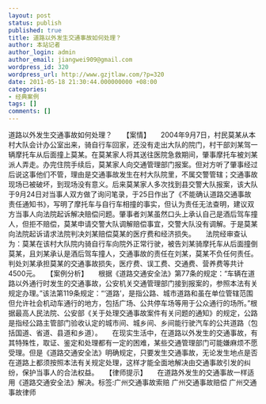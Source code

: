 ```yaml
---
layout: post
status: publish
published: true
title: 道路以外发生交通事故如何处理？
author: 本站记者
author_login: admin
author_email: jiangwei909@gmail.com
wordpress_id: 320
wordpress_url: http://www.gzjtlaw.com/?p=320
date: 2011-05-18 21:30:44.000000000 +08:00
categories:
- 经典案例
tags: []
comments: []
---
```

道路以外发生交通事故如何处理？　　【案情】　　2004年9月7日，村民莫某从本村大队会计办公室出来，骑自行车回家，还没有走出大队的院门，村干部刘某驾一辆摩托车从后面撞上莫某。在莫某家人将其送往医院急救期间，肇事摩托车被刘某派人弄走。办完住院手续后，莫某家人向交通管理部门报案。但对方听了肇事经过后说这事他们不管，理由是交通事故发生在村大队院里，不属交警管辖；交通事故现场已被破坏，到现场没有意义。后来莫某家人多次找到县交警大队报案，该大队于9月24日对当事人双方做了询问笔录，于25日作出了《不能确认道路交通事故责任通知书》，写明了摩托车与自行车相撞的事实，但认为责任无法查明，建议双方当事人向法院起诉解决赔偿问题。肇事者刘某虽然口头上承认自己是酒后驾车撞人，但拒不赔偿，莫某申请交警大队调解赔偿事宜，交警大队没有调解。于是莫某向法院起诉请求法院判决刘某赔偿莫某的医疗费和经济损失。　　法院经审查认为：莫某在该村大队院内骑自行车向院外正常行驶，被告刘某骑摩托车从后面撞倒莫某，且刘某承认是酒后驾车撞人，交通事故的责任在刘某，莫某不负任何责任。判处刘某承担莫某的交通事故损失，医疗费、误工费、交通费、营养费等共计4500元。　　【案例分析】　　根据《道路交通安全法》第77条的规定：&ldquo;车辆在道路以外通行时发生的交通事故，公安机关交通管理部门接到报案的，参照本法有关规定办理。&rdquo;该法第119条规定：&ldquo;&lsquo;道路&rsquo;，是指公路、城市道路和虽在单位管辖范围但允许社会机动车通行的地方，包括广场、公共停车场等用于公众通行的场所。&rdquo;根据最高人民法院、公安部《关于处理交通事故案件有关问题的通知》的规定，公路是指经公路主管部门验收认定的城市间、城乡间、乡间能行驶汽车的公共道路（包括国道、省道、县道和乡道）。　　在现实生活中，在道路以外发生的交通事故，有其特殊性，取证、鉴定和处理都有一定的困难，某些交通管理部门可能嫌麻烦不愿受理。但是《道路交通安全法》明确规定，只要发生交通事故，无论发生地点是否在道路上都须按照本法有关规定处理，这样才能全面地解决由交通事故引发的纠纷，保护当事人的合法权益。　　【律师提示】　　在道路外发生的交通事故一样适用《道路交通安全法》解决。标签:广州交通事故索赔 广州交通事故赔偿 广州交通事故律师
